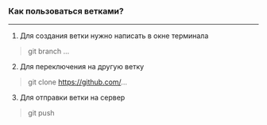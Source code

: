 ### Как пользоваться ветками?
---
 1. Для создания ветки нужно написать в oкне терминала 
 > git branch ...
 2. Для переключения на другую ветку
 > git clone https://github.com/...
 3. Для отправки ветки на сервер
 > git push
